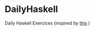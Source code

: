 # DailyHaskell
Daily Haskell Exercices (inspired by [this](http://dailyhaskellexercise.tumblr.com/) )
